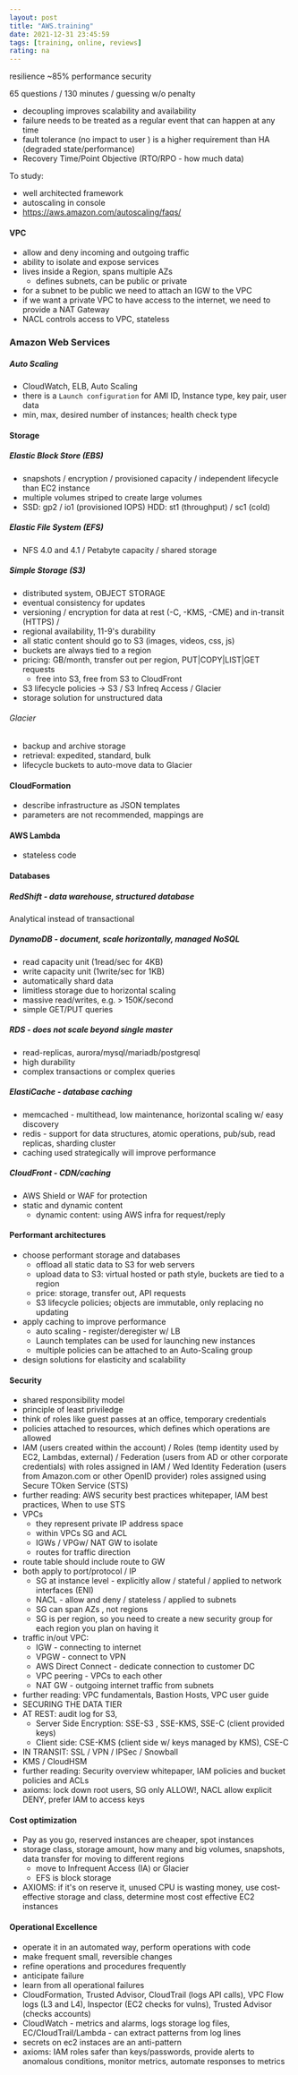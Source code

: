 ```yaml
---
layout: post
title: "AWS.training"
date: 2021-12-31 23:45:59
tags: [training, online, reviews]
rating: na
---
```

resilience ~85%
performance
security

65 questions / 130 minutes / guessing w/o penalty

- decoupling improves scalability and availability
- failure needs to be treated as a regular event that can happen at any time
- fault tolerance (no impact to user ) is a higher requirement than HA (degraded state/performance)
- Recovery Time/Point Objective (RTO/RPO - how much data)

To study:
- well architected framework
- autoscaling in console
- https://aws.amazon.com/autoscaling/faqs/


#### VPC
- allow and deny incoming and outgoing traffic
- ability to isolate and expose services
- lives inside a Region, spans multiple AZs
  - defines subnets, can be public or private
- for a subnet to be public we need to attach an IGW to the VPC
- if we want a private VPC to have access to the internet, we need to provide a NAT Gateway
- NACL controls access to VPC, stateless

### Amazon Web Services
##### Auto Scaling
- CloudWatch, ELB, Auto Scaling
- there is a `Launch configuration` for AMI ID, Instance type, key pair, user data
- min, max, desired number of instances; health check type
#### Storage
##### Elastic Block Store (EBS)
- snapshots / encryption / provisioned capacity / independent lifecycle than EC2 instance
- multiple volumes striped to create large volumes
- SSD: gp2 / io1 (provisioned IOPS) HDD: st1 (throughput) / sc1 (cold)
##### Elastic File System (EFS)
- NFS 4.0 and 4.1 / Petabyte capacity / shared storage
##### Simple Storage (S3)
- distributed system, OBJECT STORAGE
- eventual consistency for updates
- versioning / encryption for data at rest (-C, -KMS, -CME) and in-transit (HTTPS) / 
- regional availability, 11-9's durability
- all static content should go to S3 (images, videos, css, js)
- buckets are always tied to a region
- pricing: GB/month, transfer out per region, PUT|COPY|LIST|GET requests
  - free into S3, free from S3 to CloudFront
- S3 lifecycle policies -> S3 / S3 Infreq Access / Glacier
- storage solution for unstructured data 
###### Glacier
- backup and archive storage
- retrieval: expedited, standard, bulk
- lifecycle buckets to auto-move data to Glacier

#### CloudFormation
- describe infrastructure as JSON templates
- parameters are not recommended, mappings are

#### AWS Lambda
- stateless code

#### Databases
##### RedShift - data warehouse, structured database
Analytical instead of transactional
##### DynamoDB - document, scale horizontally, managed NoSQL
- read capacity unit (1read/sec for 4KB)
- write capacity unit (1write/sec for 1KB)
- automatically shard data
- limitless storage due to horizontal scaling
- massive read/writes, e.g. > 150K/second
- simple GET/PUT queries
##### RDS - does not scale beyond single master
- read-replicas, aurora/mysql/mariadb/postgresql
- high durability
- complex transactions or complex queries
##### ElastiCache - database caching
- memcached - multithead, low maintenance, horizontal scaling w/ easy discovery
- redis - support for data structures, atomic operations, pub/sub, read replicas, sharding cluster
- caching used strategically will improve performance
##### CloudFront - CDN/caching
- AWS Shield or WAF for protection
- static and dynamic content
  - dynamic content: using AWS infra for request/reply

#### Performant architectures
- choose performant storage and databases
  - offload all static data to S3 for web servers
  - upload data to S3: virtual hosted or path style, buckets are tied to a region
  - price: storage, transfer out, API requests
  - S3 lifecycle policies; objects are immutable, only replacing no updating
- apply caching to improve performance
  - auto scaling - register/deregister w/ LB
  - Launch templates can be used for launching new instances
  - multiple policies can be attached to an Auto-Scaling group
- design solutions for elasticity and scalability

#### Security 
- shared responsibility model
- principle of least priviledge
- think of roles like guest passes at an office, temporary credentials
- policies attached to resources, which defines which operations are allowed
- IAM (users created within the account) / Roles (temp identity used by EC2, Lambdas, external) / Federation (users from AD or other corporate credentials) with roles assigned in IAM / Wed Identity Federation (users from Amazon.com or other OpenID provider) roles assigned using Secure TOken Service (STS)
- further reading: AWS security best practices whitepaper, IAM best practices, When to use STS
- VPCs
  - they represent private IP address space
  - within VPCs SG and ACL
  - IGWs / VPGw/ NAT GW to isolate
  - routes for traffic direction
- route table should include route to GW
- both apply to port/protocol / IP
  - SG at instance level - explicitly allow / stateful / applied to network interfaces (ENI)
  - NACL - allow and deny / stateless / applied to subnets
  - SG can span AZs , not regions
  - SG is per region, so you need to create a new security group for each region you plan on having it
- traffic in/out VPC:
  - IGW - connecting to internet
  - VPGW - connect to VPN
  - AWS Direct Connect - dedicate connection to customer DC
  - VPC peering - VPCs to each other
  - NAT GW - outgoing internet traffic from subnets
- further reading: VPC fundamentals, Bastion Hosts, VPC user guide
- SECURING THE DATA TIER
- AT REST: audit log for S3, 
  - Server Side Encryption: SSE-S3 , SSE-KMS, SSE-C (client provided keys) 
  - Client side: CSE-KMS (client side w/ keys managed by KMS), CSE-C 
- IN TRANSIT: SSL / VPN / IPSec / Snowball
- KMS / CloudHSM
- further reading: Security overview whitepaper, IAM policies and bucket policies and ACLs
- axioms: lock down root users, SG only ALLOW!, NACL allow explicit DENY, prefer IAM to access keys

#### Cost optimization
- Pay as you go, reserved instances are cheaper, spot instances
- storage class, storage amount, how many and big volumes, snapshots, data transfer for moving to different regions
  - move to Infrequent Access (IA) or Glacier
  - EFS is block storage
- AXIOMS: if it's on reserve it, unused CPU is wasting money, use cost-effective storage and class, determine most cost effective EC2 instances

#### Operational Excellence
- operate it in an automated way, perform operations with code
- make frequent small, reversible changes
- refine operations and procedures frequently
- anticipate failure
- learn from all operational failures
- CloudFormation, Trusted Advisor, CloudTrail (logs API calls), VPC Flow logs (L3 and L4), Inspector (EC2 checks for vulns), Trusted Advisor (checks accounts)
- CloudWatch - metrics and alarms, logs storage log files, EC/CloudTrail/Lambda - can extract patterns from log lines
- secrets on ec2 instaces are an anti-pattern
- axioms: IAM roles safer than keys/passwords, provide alerts to anomalous conditions, monitor metrics, automate responses to metrics